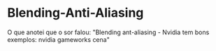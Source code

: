 # Blending-Anti-Aliasing

O que anotei que o sor falou: "Blending ant-aliasing - Nvidia tem bons exemplos: nvidia gameworks cena"
